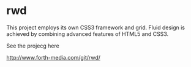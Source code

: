 # rwd
This project employs its own CSS3 framework and grid. Fluid design is achieved by combining advanced features of HTML5 and CSS3.

See the projecg here

http://www.forth-media.com/git/rwd/
